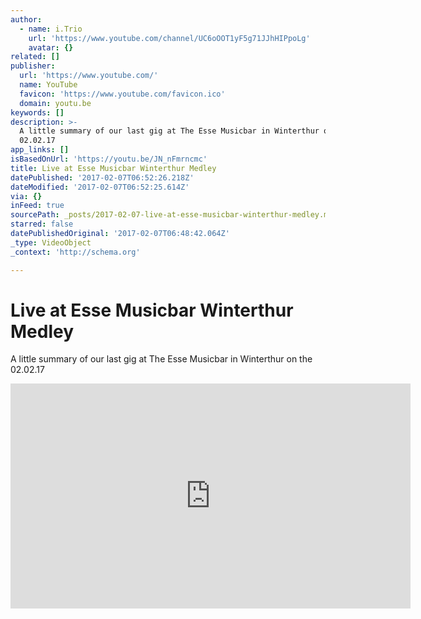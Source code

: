 ```yaml
---
author:
  - name: i.Trio
    url: 'https://www.youtube.com/channel/UC6oOOT1yF5g71JJhHIPpoLg'
    avatar: {}
related: []
publisher:
  url: 'https://www.youtube.com/'
  name: YouTube
  favicon: 'https://www.youtube.com/favicon.ico'
  domain: youtu.be
keywords: []
description: >-
  A little summary of our last gig at The Esse Musicbar in Winterthur on the
  02.02.17
app_links: []
isBasedOnUrl: 'https://youtu.be/JN_nFmrncmc'
title: Live at Esse Musicbar Winterthur Medley
datePublished: '2017-02-07T06:52:26.218Z'
dateModified: '2017-02-07T06:52:25.614Z'
via: {}
inFeed: true
sourcePath: _posts/2017-02-07-live-at-esse-musicbar-winterthur-medley.md
starred: false
datePublishedOriginal: '2017-02-07T06:48:42.064Z'
_type: VideoObject
_context: 'http://schema.org'

---
```

# Live at Esse Musicbar Winterthur Medley

A little summary of our last gig at The Esse Musicbar in Winterthur on the 02.02.17

<iframe src="https://cdn.embedly.com/widgets/media.html?src=https%3A%2F%2Fwww.youtube.com%2Fembed%2FJN_nFmrncmc%3Ffeature%3Doembed&amp;url=http%3A%2F%2Fwww.youtube.com%2Fwatch%3Fv%3DJN_nFmrncmc&amp;image=https%3A%2F%2Fi.ytimg.com%2Fvi%2FJN_nFmrncmc%2Fhqdefault.jpg&amp;key=b7d04c9b404c499eba89ee7072e1c4f7&amp;type=text%2Fhtml&amp;schema=youtube" width="640" height="360" scrolling="no" frameborder="0" allowfullscreen="" style=""></iframe>